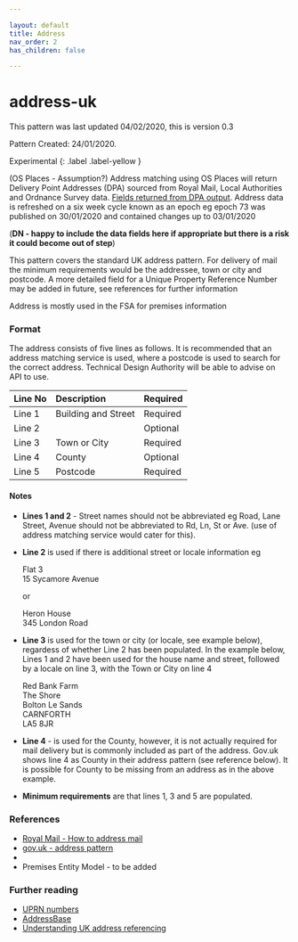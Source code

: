 ```yaml
---

layout: default
title: Address
nav_order: 2
has_children: false

---
```

# address-uk

This pattern was last updated 04/02/2020, this is version 0.3

Pattern Created: 24/01/2020.  

Experimental
{: .label .label-yellow }

(OS Places - Assumption?) Address matching using OS Places will return Delivery Point Addresses (DPA) sourced from Royal Mail, Local Authorities and Ordnance Survey data.  [Fields returned from DPA output](https://apidocs.os.uk/docs/os-places-dpa-output).  Address data is refreshed on a six week cycle known as an epoch eg epoch 73 was published on 30/01/2020 and contained changes up to 03/01/2020

(**DN - happy to include the data fields here if appropriate but there is a risk it could become out of step**)



This pattern covers the standard UK address pattern.  For delivery of mail the minimum requirements would be the addressee, town or city and postcode.  A more detailed field for a Unique Property Reference Number may be added in future, see references for further information

Address is mostly used in the FSA for premises information

### Format

The address consists of five lines as follows.  It is recommended that an address matching service is used, where a postcode is used to search for the correct address.  Technical Design Authority will be able to advise on API to use.  

| Line No | Description  | Required |
|:--------|:-------------|:---------|
| Line 1  | Building and Street | Required |
| Line 2  |              | Optional |
| Line 3  | Town or City | Required |
| Line 4  | County       | Optional |
| Line 5  | Postcode     | Required |

#### Notes
-   **Lines 1 and 2** - Street names should not be abbreviated eg Road, Lane Street, Avenue should not be abbreviated to Rd, Ln, St or Ave.  (use of address matching service would cater for this).

-   **Line 2** is used if there is additional street or locale information eg

    Flat 3\
    15 Sycamore Avenue

    or

    Heron House\
    345 London Road

-   **Line 3** is used for the town or city (or locale, see example below), regardess of whether Line 2 has been populated.
In the example below, Lines 1 and 2 have been used for the house name and street, followed by a locale on line 3, with the Town or City on line 4


    Red Bank Farm\
    The Shore\
    Bolton Le Sands\
    CARNFORTH\
    LA5 8JR

-   **Line 4** - is used for the County, however, it is not actually required for mail delivery but is commonly included as part of the address.  Gov.uk shows line 4 as County in their address pattern (see reference below). It is possible for County to be missing from an address as in the above example.

-   **Minimum requirements** are that lines 1, 3 and 5 are populated.

### References
-   [Royal Mail - How to address mail](https://www.postoffice.co.uk/mail/how-to-address-mail)
-   [gov.uk - address pattern](https://design-system.service.gov.uk/patterns/addresses/)
-   []()
-   Premises Entity Model - to be added

### Further reading
-   [UPRN numbers](https://www.ordnancesurvey.co.uk/business-government/tools-support/uprn)
-   [AddressBase](https://www.ordnancesurvey.co.uk/business-government/products/addressbase)
-   [Understanding UK address referencing](http://www.restore.ac.uk/geo-refer/91221ctuks00y00000000.php)
